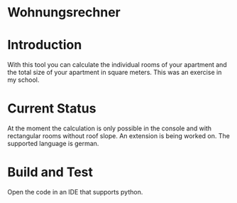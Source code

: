 # Wohnungsrechner

# Introduction 
With this tool you can calculate the individual rooms of your apartment and the total size of your apartment in square meters. This was an exercise in my school. 

# Current Status
At the moment the calculation is only possible in the console and with rectangular rooms without roof slope. An extension is being worked on. The supported language is german.

# Build and Test
Open the code in an IDE that supports python. 
